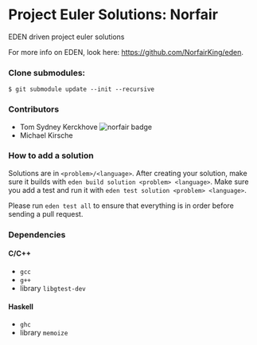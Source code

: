 # Project Euler Solutions: Norfair
EDEN driven project euler solutions

For more info on EDEN, look here: https://github.com/NorfairKing/eden.

### Clone submodules:
```
$ git submodule update --init --recursive
```

### Contributors
- Tom Sydney Kerckhove ![norfair badge](https://projecteuler.net/profile/Norfair.png)
- Michael Kirsche

### How to add a solution
Solutions are in `<problem>/<language>`.
After creating your solution, make sure it builds with `eden build solution <problem> <language>`.
Make sure you add a test and run it with `eden test solution <problem> <language>`.

Please run `eden test all` to ensure that everything is in order before sending a pull request.

### Dependencies
#### C/C++
- `gcc`
- `g++`
- library `libgtest-dev`

#### Haskell
- `ghc`
- library `memoize`
